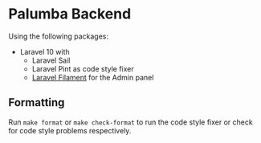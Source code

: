 # Palumba Backend

Using the following packages:

- Laravel 10 with
    - Laravel Sail
    - Laravel Pint as code style fixer
    - [Laravel Filament](https://filamentphp.com/) for the Admin panel

## Formatting

Run `make format` or `make check-format` to run the code style fixer or 
check for code style problems respectively.
